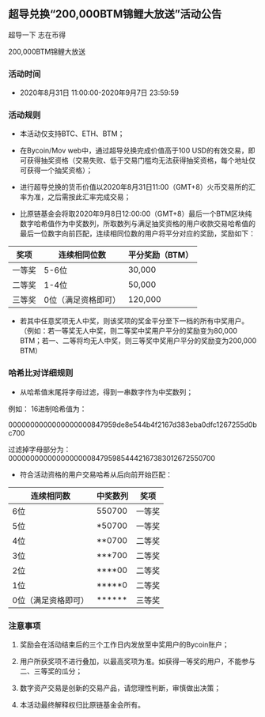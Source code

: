 ## 超导兑换“200,000BTM锦鲤大放送”活动公告

超导一下 志在币得

200,000BTM锦鲤大放送

### 活动时间

- 2020年8月31日 11:00:00-2020年9月7日 23:59:59

### 活动规则

- 本活动仅支持BTC、ETH、BTM；

- 在Bycoin/Mov web中，通过超导兑换完成价值高于100 USD的有效交易，即可获得抽奖资格（交易失败、低于交易门槛均无法获得抽奖资格，每个地址仅可获得一个抽奖资格）；

- 进行超导兑换的货币价值以2020年8月31日11:00（GMT+8）火币交易所的汇率为准，之后需按此汇率完成交易；

- 比原链基金会将取2020年9月8日12:00:00（GMT+8）最后一个BTM区块纯数字哈希值作为中奖数列，所取数列与满足抽奖资格的用户收款交易哈希值的最后一位数字向前匹配，连续相同位数的用户将平分对应的奖励，奖励如下：

| 奖项   | 连续相同位数        | 平分奖励（BTM） |
| ------ | ------------------- | --------------- |
| 一等奖 | 5-6位               | 30,000          |
| 二等奖 | 1-4位               | 50,000          |
| 三等奖 | 0位（满足资格即可） | 120,000         |

- 若其中任意奖项无人中奖，则该奖项的奖金平分至下一档的所有中奖用户。（例如：若一等奖无人中奖，则二等奖中奖用户平分的奖励变为80,000 BTM；若一、二等将均无人中奖，则三等奖中奖用户平分的奖励变为200,000 BTM）

### 哈希比对详细规则

- 从哈希值末尾将字母过滤，得到一串数字作为中奖数列；

例如： 16进制哈希值为：

0000000000000000000847959de8e544b4f2167d383eba0dfc1267255d0bc700

过滤掉字母部分为：0000000000000000000847959854442167383012672550700

- 符合活动资格的用户交易哈希从后向前开始匹配：

| 连续相同数          | 中奖数列 | 奖项   |
| ------------------- | -------- | ------ |
| 6位                 | 550700   | 一等奖 |
| 5位                 | *50700   | 一等奖       |
| 4位                 | **0700   | 二等奖 |
| 3位                 | ***700   | 二等奖       |
| 2位                 | ****00   | 二等奖       |
| 1位                 | *****0   | 二等奖       |
| 0位（满足资格即可） | ******   | 三等奖 |

### 注意事项

1. 奖励会在活动结束后的三个工作日内发放至中奖用户的Bycoin账户；

1. 用户所获奖项不进行叠加，以最高奖项为准。如获得一等奖的用户，不能参与二、三等奖的瓜分；

1. 数字资产交易是创新的交易产品，请您理性判断，审慎做出决策；

1. 本活动最终解释权归比原链基金会所有。